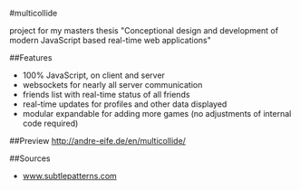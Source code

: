 #multicollide

project for my masters thesis "Conceptional design and development of modern JavaScript based real-time web applications"

##Features
* 100% JavaScript, on client and server
* websockets for nearly all server communication
* friends list with real-time status of all friends
* real-time updates for profiles and other data displayed
* modular expandable for adding more games (no adjustments of internal code required)

##Preview
http://andre-eife.de/en/multicollide/

##Sources
* www.subtlepatterns.com
